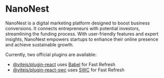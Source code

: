 # NanoNest


NanoNest is a digital marketing platform designed to boost business conversions. 
It connects entrepreneurs with potential investors, streamlining the funding process. 
With user-friendly features and expert insights, NanoNest empowers startups to enhance their online presence and achieve sustainable growth.

Currently, two official plugins are available:

- [@vitejs/plugin-react](https://github.com/vitejs/vite-plugin-react/blob/main/packages/plugin-react/README.md) uses [Babel](https://babeljs.io/) for Fast Refresh
- [@vitejs/plugin-react-swc](https://github.com/vitejs/vite-plugin-react-swc) uses [SWC](https://swc.rs/) for Fast Refresh
